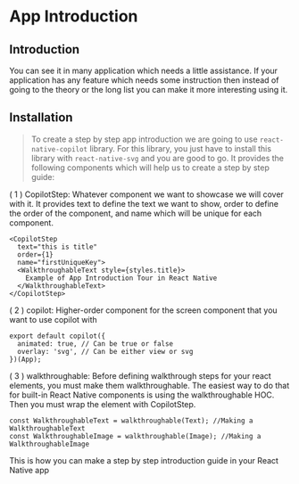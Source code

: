 # App Introduction

## Introduction

You can see it in many application which needs a little assistance. If your application has any feature which needs some instruction then instead of going to the theory or the long list you can make it more interesting using it.



## Installation

> To create a step by step app introduction we are going to use `react-native-copilot` library. For this library, you just have to install this library with `react-native-svg` and you are good to go. It provides the following components which will help us to create a step by step guide:

( 1 ) CopilotStep: Whatever component we want to showcase we will cover with it. It provides text to define the text we want to show, order to define the order of the component, and name which will be unique for each component.

```
<CopilotStep
  text="this is title"
  order={1}
  name="firstUniqueKey">
  <WalkthroughableText style={styles.title}> 
    Example of App Introduction Tour in React Native
  </WalkthroughableText>
</CopilotStep>
```
( 2 ) copilot: Higher-order component for the screen component that you want to use copilot with

```
export default copilot({
  animated: true, // Can be true or false
  overlay: 'svg', // Can be either view or svg
})(App);
```

( 3 ) walkthroughable: Before defining walkthrough steps for your react elements, you must make them walkthroughable. The easiest way to do that for built-in React Native components is using the walkthroughable HOC. Then you must wrap the element with CopilotStep.

```
const WalkthroughableText = walkthroughable(Text); //Making a WalkthroughableText
const WalkthroughableImage = walkthroughable(Image); //Making a WalkthroughableImage
```

This is how you can make a step by step introduction guide in your React Native app



